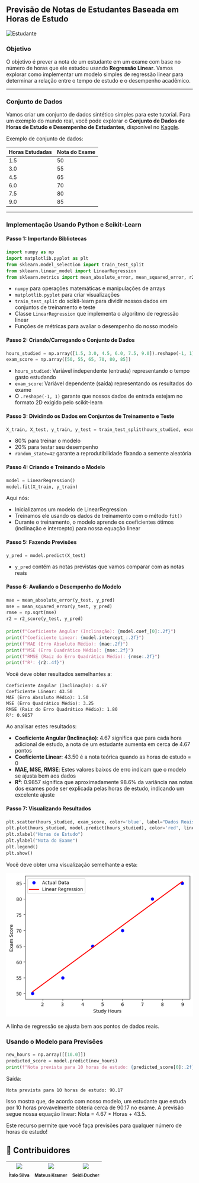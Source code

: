 ##  Previsão de Notas de Estudantes Baseada em Horas de Estudo

![Estudante](../../figures/young-man-writing-notebook-study-session.jpg)

### Objetivo
O objetivo é prever a nota de um estudante em um exame com base no número de horas que ele estudou usando **Regressão Linear**. Vamos explorar como implementar um modelo simples de regressão linear para determinar a relação entre o tempo de estudo e o desempenho acadêmico.

---

### Conjunto de Dados
Vamos criar um conjunto de dados sintético simples para este tutorial. Para um exemplo do mundo real, você pode explorar o **Conjunto de Dados de Horas de Estudo e Desempenho de Estudantes**, disponível no [Kaggle](https://www.kaggle.com/datasets/himanshunakrani/student-study-hours).

Exemplo de conjunto de dados:

| Horas Estudadas | Nota do Exame |
|----------------|--------------|
| 1.5            | 50           |
| 3.0            | 55           |
| 4.5            | 65           |
| 6.0            | 70           |
| 7.5            | 80           |
| 9.0            | 85           |

---

### Implementação Usando Python e Scikit-Learn

#### Passo 1: Importando Bibliotecas

```python
import numpy as np
import matplotlib.pyplot as plt
from sklearn.model_selection import train_test_split
from sklearn.linear_model import LinearRegression
from sklearn.metrics import mean_absolute_error, mean_squared_error, r2_score
```

- `numpy` para operações matemáticas e manipulações de arrays
- `matplotlib.pyplot` para criar visualizações
- `train_test_split` do scikit-learn para dividir nossos dados em conjuntos de treinamento e teste
- Classe `LinearRegression` que implementa o algoritmo de regressão linear
- Funções de métricas para avaliar o desempenho do nosso modelo

#### Passo 2: Criando/Carregando o Conjunto de Dados

```python
hours_studied = np.array([1.5, 3.0, 4.5, 6.0, 7.5, 9.0]).reshape(-1, 1)  # reshape para sklearn
exam_score = np.array([50, 55, 65, 70, 80, 85])
```

- `hours_studied`: Variável independente (entrada) representando o tempo gasto estudando
- `exam_score`: Variável dependente (saída) representando os resultados do exame
- O `.reshape(-1, 1)` garante que nossos dados de entrada estejam no formato 2D exigido pelo scikit-learn

#### Passo 3: Dividindo os Dados em Conjuntos de Treinamento e Teste

```python
X_train, X_test, y_train, y_test = train_test_split(hours_studied, exam_score, test_size=0.2, random_state=42)
```

- 80% para treinar o modelo
- 20% para testar seu desempenho
- `random_state=42` garante a reprodutibilidade fixando a semente aleatória

#### Passo 4: Criando e Treinando o Modelo

```python
model = LinearRegression()
model.fit(X_train, y_train)
```

Aqui nós:
- Inicializamos um modelo de LinearRegression
- Treinamos ele usando os dados de treinamento com o método `fit()`
- Durante o treinamento, o modelo aprende os coeficientes ótimos (inclinação e intercepto) para nossa equação linear

#### Passo 5: Fazendo Previsões

```python
y_pred = model.predict(X_test)
```

- `y_pred` contém as notas previstas que vamos comparar com as notas reais

#### Passo 6: Avaliando o Desempenho do Modelo

```python
mae = mean_absolute_error(y_test, y_pred)
mse = mean_squared_error(y_test, y_pred)
rmse = np.sqrt(mse)
r2 = r2_score(y_test, y_pred)

print(f"Coeficiente Angular (Inclinação): {model.coef_[0]:.2f}")
print(f"Coeficiente Linear: {model.intercept_:.2f}")
print(f"MAE (Erro Absoluto Médio): {mae:.2f}")
print(f"MSE (Erro Quadrático Médio): {mse:.2f}")
print(f"RMSE (Raiz do Erro Quadrático Médio): {rmse:.2f}")
print(f"R²: {r2:.4f}")
```

Você deve obter resultados semelhantes a:
```
Coeficiente Angular (Inclinação): 4.67
Coeficiente Linear: 43.50
MAE (Erro Absoluto Médio): 1.50
MSE (Erro Quadrático Médio): 3.25
RMSE (Raiz do Erro Quadrático Médio): 1.80
R²: 0.9857
```

Ao analisar estes resultados:
- **Coeficiente Angular (Inclinação)**: 4.67 significa que para cada hora adicional de estudo, a nota de um estudante aumenta em cerca de 4.67 pontos
- **Coeficiente Linear**: 43.50 é a nota teórica quando as horas de estudo = 0
- **MAE, MSE, RMSE**: Estes valores baixos de erro indicam que o modelo se ajusta bem aos dados
- **R²**: 0.9857 significa que aproximadamente 98.6% da variância nas notas dos exames pode ser explicada pelas horas de estudo, indicando um excelente ajuste

#### Passo 7: Visualizando Resultados

```python
plt.scatter(hours_studied, exam_score, color='blue', label="Dados Reais")
plt.plot(hours_studied, model.predict(hours_studied), color='red', linewidth=2, label="Regressão Linear")
plt.xlabel("Horas de Estudo")
plt.ylabel("Nota do Exame")
plt.legend()
plt.show()
```

Você deve obter uma visualização semelhante a esta:

![Gráfico de Regressão Linear](../../figures/study_hours_graph.png)

A linha de regressão se ajusta bem aos pontos de dados reais.

### Usando o Modelo para Previsões

```python
new_hours = np.array([[10.0]])
predicted_score = model.predict(new_hours)
print(f"Nota prevista para 10 horas de estudo: {predicted_score[0]:.2f}")
```

Saída:
```
Nota prevista para 10 horas de estudo: 90.17
```

Isso mostra que, de acordo com nosso modelo, um estudante que estuda por 10 horas provavelmente obteria cerca de 90.17 no exame. A previsão segue nossa equação linear: Nota = 4.67 × Horas + 43.5.

Este recurso permite que você faça previsões para qualquer número de horas de estudo!

## 👾 **Contribuidores**  
| [<img loading="lazy" src="https://avatars.githubusercontent.com/u/91793807?v=4" width=115><br><sub>Ítalo Silva</sub>](https://github.com/ITA-LOW) |  [<img loading="lazy" src="https://avatars.githubusercontent.com/u/171816351?v=4" width=115><br><sub>Mateus Kramer</sub>](https://github.com/mateuskramer) |  [<img loading="lazy" src="https://avatars.githubusercontent.com/u/153019298?v=4" width=115><br><sub>Seidi Ducher</sub>](https://github.com/seidiDucher)
| :---: | :---: | :---: | 
